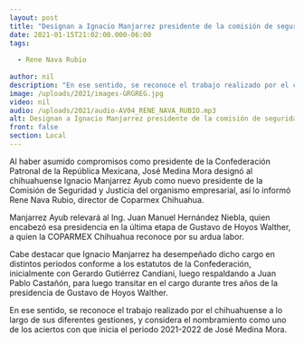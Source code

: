 ```yaml
---
layout: post
title: "Designan a Ignacio Manjarrez presidente de la comisión de seguridad y justicia de Coparmex Nacional"
date: 2021-01-15T21:02:00.000-06:00
tags:
  
  - Rene Nava Rubio
  
author: nil
description: "En ese sentido, se reconoce el trabajo realizado por el chihuahuense a lo largo de sus diferentes gestiones"
image: /uploads/2021/images-GRGREG.jpg
video: nil
audio: /uploads/2021/audio-AV04_RENE_NAVA_RUBIO.mp3
alt: Designan a Ignacio Manjarrez presidente de la comisión de seguridad y justicia de Coparmex Nacional
front: false
section: Local
---
```


Al haber asumido compromisos como presidente de la Confederación Patronal de la República Mexicana, José Medina Mora designó al chihuahuense Ignacio Manjarrez Ayub como nuevo presidente de la Comisión de Seguridad y Justicia del organismo empresarial, así lo informó Rene Nava Rubio, director de Coparmex Chihuahua.

Manjarrez Ayub relevará al Ing. Juan Manuel Hernández Niebla, quien encabezó esa presidencia en la última etapa de Gustavo de Hoyos Walther, a quien la COPARMEX Chihuahua reconoce por su ardua labor.

Cabe destacar que Ignacio Manjarrez ha desempeñado dicho cargo en distintos periodos conforme a los estatutos de la Confederación, inicialmente con Gerardo Gutiérrez Candiani, luego respaldando a Juan Pablo Castañón, para luego transitar en el cargo durante tres años de la presidencia de Gustavo de Hoyos Walther.

En ese sentido, se reconoce el trabajo realizado por el chihuahuense a lo largo de sus diferentes gestiones, y considera el nombramiento como uno de los aciertos con que inicia el periodo 2021-2022 de José Medina Mora.